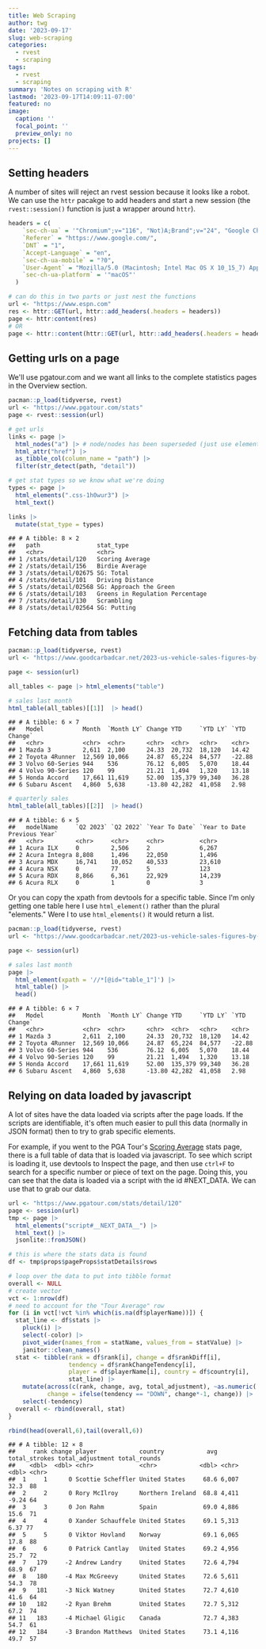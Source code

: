```yaml
---
title: Web Scraping
author: twg
date: '2023-09-17'
slug: web-scraping
categories:
  - rvest
  - scraping
tags:
  - rvest
  - scraping
summary: 'Notes on scraping with R'
lastmod: '2023-09-17T14:09:11-07:00'
featured: no
image:
  caption: ''
  focal_point: ''
  preview_only: no
projects: []
---
```




## Setting headers

A number of sites will reject an rvest session because it looks like a robot. We can use the `httr` pacakge to add headers and start a new session (the `rvest::session()` function is just a wrapper around `httr`). 


```r
headers = c(
    `sec-ch-ua` = '"Chromium";v="116", "Not)A;Brand";v="24", "Google Chrome";v="116"',
    `Referer` = "https://www.google.com/",
    `DNT` = "1",
    `Accept-Language` = "en",
    `sec-ch-ua-mobile` = "?0",
    `User-Agent` = "Mozilla/5.0 (Macintosh; Intel Mac OS X 10_15_7) AppleWebKit/537.36 (KHTML, like Gecko) Chrome/116.0.0.0 Safari/537.36",
    `sec-ch-ua-platform` = '"macOS"'
  )

# can do this in two parts or just nest the functions
url <- "https://www.espn.com"
res <- httr::GET(url, httr::add_headers(.headers = headers))
page <- httr:content(res)
# OR
page <- httr::content(httr::GET(url, httr::add_headers(.headers = headers)))
```

## Getting urls on a page

We'll use pgatour.com and we want all links to the complete statistics pages in the Overview section. 


```r
pacman::p_load(tidyverse, rvest)
url <- "https://www.pgatour.com/stats"
page <- rvest::session(url)

# get urls
links <- page |> 
  html_nodes("a") |> # node/nodes has been superseded (just use element/elements)
  html_attr("href") |>
  as_tibble_col(column_name = "path") |> 
  filter(str_detect(path, "detail"))

# get stat types so we know what we're doing
types <- page |> 
  html_elements(".css-1h0wur3") |> 
  html_text()

links |> 
  mutate(stat_type = types)
```

```
## # A tibble: 8 × 2
##   path                stat_type                      
##   <chr>               <chr>                          
## 1 /stats/detail/120   Scoring Average                
## 2 /stats/detail/156   Birdie Average                 
## 3 /stats/detail/02675 SG: Total                      
## 4 /stats/detail/101   Driving Distance               
## 5 /stats/detail/02568 SG: Approach the Green         
## 6 /stats/detail/103   Greens in Regulation Percentage
## 7 /stats/detail/130   Scrambling                     
## 8 /stats/detail/02564 SG: Putting
```

## Fetching data from tables 


```r
pacman::p_load(tidyverse, rvest)
url <- "https://www.goodcarbadcar.net/2023-us-vehicle-sales-figures-by-model/"

page <- session(url)

all_tables <- page |> html_elements("table") 

# sales last month
html_table(all_tables)[[1]]  |> head()
```

```
## # A tibble: 6 × 7
##   Model           Month  `Month LY` Change YTD     `YTD LY` `YTD Change`
##   <chr>           <chr>  <chr>      <chr>  <chr>   <chr>    <chr>       
## 1 Mazda 3         2,611  2,100      24.33  20,732  18,120   14.42       
## 2 Toyota 4Runner  12,569 10,066     24.87  65,224  84,577   -22.88      
## 3 Volvo 60-Series 944    536        76.12  6,005   5,070    18.44       
## 4 Volvo 90-Series 120    99         21.21  1,494   1,320    13.18       
## 5 Honda Accord    17,661 11,619     52.00  135,379 99,340   36.28       
## 6 Subaru Ascent   4,860  5,638      -13.80 42,282  41,058   2.98
```

```r
# quarterly sales
html_table(all_tables)[[2]]  |> head()
```

```
## # A tibble: 6 × 5
##   modelName     `Q2 2023` `Q2 2022` `Year To Date` `Year to Date Previous Year`
##   <chr>         <chr>     <chr>     <chr>          <chr>                       
## 1 Acura ILX     0         2,506     2              6,267                       
## 2 Acura Integra 8,808     1,496     22,050         1,496                       
## 3 Acura MDX     16,741    10,052    40,533         23,610                      
## 4 Acura NSX     0         77        5              123                         
## 5 Acura RDX     8,866     6,361     22,929         14,239                      
## 6 Acura RLX     0         1         0              3
```

Or you can copy the xpath from devtools for a specific table. Since I'm only getting one table here I use `html_element()` rather than the plural "elements." Were I to use `html_elements()` it would return a list.  


```r
pacman::p_load(tidyverse, rvest)
url <- "https://www.goodcarbadcar.net/2023-us-vehicle-sales-figures-by-model/"

page <- session(url)

# sales last month
page |> 
  html_element(xpath = '//*[@id="table_1"]') |> 
  html_table() |> 
  head()
```

```
## # A tibble: 6 × 7
##   Model           Month  `Month LY` Change YTD     `YTD LY` `YTD Change`
##   <chr>           <chr>  <chr>      <chr>  <chr>   <chr>    <chr>       
## 1 Mazda 3         2,611  2,100      24.33  20,732  18,120   14.42       
## 2 Toyota 4Runner  12,569 10,066     24.87  65,224  84,577   -22.88      
## 3 Volvo 60-Series 944    536        76.12  6,005   5,070    18.44       
## 4 Volvo 90-Series 120    99         21.21  1,494   1,320    13.18       
## 5 Honda Accord    17,661 11,619     52.00  135,379 99,340   36.28       
## 6 Subaru Ascent   4,860  5,638      -13.80 42,282  41,058   2.98
```

## Relying on data loaded by javascript

A lot of sites have the data loaded via scripts after the page loads. If the scripts are identifiable, it's often much easier to pull this data (normally in JSON format) then to try to grab specific elements. 

For example, if you went to the PGA Tour's [Scoring Average](https://www.pgatour.com/stats/detail/120) stats page, there is a full table of data that is loaded via javascript. To see which script is loading it, use devtools to Inspect the page, and then use `ctrl+F` to search for a specific number or piece of text on the page. Doing this, you can see that the data is loaded via a script with the id #NEXT_DATA. We can use that to grab our data. 


```r
url <- "https://www.pgatour.com/stats/detail/120"
page <- session(url)
tmp <- page |> 
  html_elements("script#__NEXT_DATA__") |> 
  html_text() |> 
  jsonlite::fromJSON()

# this is where the stats data is found
df <- tmp$props$pageProps$statDetails$rows

# loop over the data to put into tibble format 
overall <- NULL
# create vector 
vct <- 1:nrow(df)
# need to account for the "Tour Average" row 
for (i in vct[!vct %in% which(is.na(df$playerName))]) {
  stat_line <- df$stats |> 
    pluck(i) |> 
    select(-color) |> 
    pivot_wider(names_from = statName, values_from = statValue) |> 
    janitor::clean_names()
  stat <- tibble(rank = df$rank[i], change = df$rankDiff[i], 
                 tendency = df$rankChangeTendency[i],
                 player = df$playerName[i], country = df$country[i], 
                 stat_line) |> 
    mutate(across(c(rank, change, avg, total_adjustment), ~as.numeric(.)),
           change = ifelse(tendency == "DOWN", change*-1, change)) |> 
    select(-tendency)
  overall <- rbind(overall, stat)
}

rbind(head(overall,6),tail(overall,6))
```

```
## # A tibble: 12 × 8
##     rank change player            country            avg total_strokes total_adjustment total_rounds
##    <dbl>  <dbl> <chr>             <chr>            <dbl> <chr>                    <dbl> <chr>       
##  1     1      0 Scottie Scheffler United States     68.6 6,007                    32.3  88          
##  2     2      0 Rory McIlroy      Northern Ireland  68.8 4,411                    -9.24 64          
##  3     3      0 Jon Rahm          Spain             69.0 4,886                    15.6  71          
##  4     4      0 Xander Schauffele United States     69.1 5,313                     6.37 77          
##  5     5      0 Viktor Hovland    Norway            69.1 6,065                    17.8  88          
##  6     6      0 Patrick Cantlay   United States     69.2 4,956                    25.7  72          
##  7   179     -2 Andrew Landry     United States     72.6 4,794                    68.9  67          
##  8   180     -4 Max McGreevy      United States     72.6 5,611                    54.3  78          
##  9   181     -3 Nick Watney       United States     72.7 4,610                    41.6  64          
## 10   182     -2 Ryan Brehm        United States     72.7 5,312                    67.2  74          
## 11   183     -4 Michael Gligic    Canada            72.7 4,383                    54.7  61          
## 12   184     -3 Brandon Matthews  United States     73.1 4,116                    49.7  57
```




